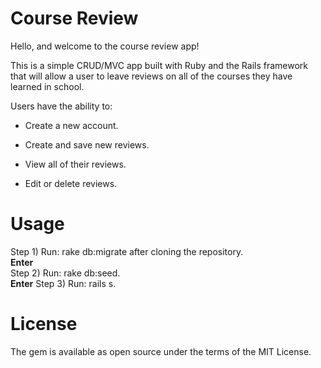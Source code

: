 # Course Review

Hello, and welcome to the course review app!

This is a simple CRUD/MVC app built with Ruby and the Rails framework that will allow a user to leave reviews on all of the courses they have learned in school.

Users have the ability to:

* Create a new account.

* Create and save new reviews.

* View all of their reviews.

* Edit or delete reviews.


# Usage
Step 1) Run: rake db:migrate after cloning the repository.  
**Enter**  
Step 2) Run: rake db:seed.  
**Enter**
Step 3) Run: rails s.  
 



# License
The gem is available as open source under the terms of the MIT License.
